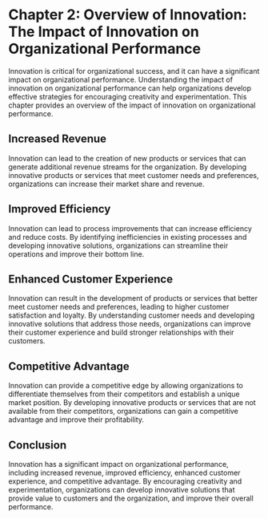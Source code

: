Chapter 2: Overview of Innovation: The Impact of Innovation on Organizational Performance
=========================================================================================

Innovation is critical for organizational success, and it can have a significant impact on organizational performance. Understanding the impact of innovation on organizational performance can help organizations develop effective strategies for encouraging creativity and experimentation. This chapter provides an overview of the impact of innovation on organizational performance.

Increased Revenue
-----------------

Innovation can lead to the creation of new products or services that can generate additional revenue streams for the organization. By developing innovative products or services that meet customer needs and preferences, organizations can increase their market share and revenue.

Improved Efficiency
-------------------

Innovation can lead to process improvements that can increase efficiency and reduce costs. By identifying inefficiencies in existing processes and developing innovative solutions, organizations can streamline their operations and improve their bottom line.

Enhanced Customer Experience
----------------------------

Innovation can result in the development of products or services that better meet customer needs and preferences, leading to higher customer satisfaction and loyalty. By understanding customer needs and developing innovative solutions that address those needs, organizations can improve their customer experience and build stronger relationships with their customers.

Competitive Advantage
---------------------

Innovation can provide a competitive edge by allowing organizations to differentiate themselves from their competitors and establish a unique market position. By developing innovative products or services that are not available from their competitors, organizations can gain a competitive advantage and improve their profitability.

Conclusion
----------

Innovation has a significant impact on organizational performance, including increased revenue, improved efficiency, enhanced customer experience, and competitive advantage. By encouraging creativity and experimentation, organizations can develop innovative solutions that provide value to customers and the organization, and improve their overall performance.
